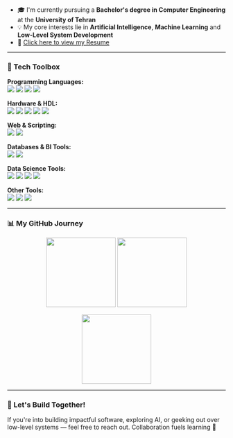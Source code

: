 
- 🎓 I'm currently pursuing a **Bachelor's degree in Computer Engineering** at the **University of Tehran**  
- 💡 My core interests lie in **Artificial Intelligence**, **Machine Learning** and **Low-Level System Development**  
- 📄 [Click here to view my Resume](./resume.pdf)

---

### 🧰 Tech Toolbox

<p>
  <strong>Programming Languages:</strong><br/>
  <img src="https://img.shields.io/badge/Python-blue?logo=python" />
  <img src="https://img.shields.io/badge/C++-00599C?logo=c%2B%2B" />
  <img src="https://img.shields.io/badge/C-555555?logo=c" />
  <img src="https://img.shields.io/badge/Assembly-6E4C13" />
</p>

<p>
  <strong>Hardware & HDL:</strong><br/>
  <img src="https://img.shields.io/badge/VerilogHDL-red" />
  <img src="https://img.shields.io/badge/SystemVerilog-purple" />
  <img src="https://img.shields.io/badge/FPGA-005CAB" />
  <img src="https://img.shields.io/badge/Quartus-blue" />
  <img src="https://img.shields.io/badge/Modelsim-ffcc00" />
</p>

<p>
  <strong>Web & Scripting:</strong><br/>
  <img src="https://img.shields.io/badge/HTML5-E34F26?logo=html5&logoColor=white" />
  <img src="https://img.shields.io/badge/CSS3-1572B6?logo=css3&logoColor=white" />
</p>

<p>
  <strong>Databases & BI Tools:</strong><br/>
  <img src="https://img.shields.io/badge/MySQL-4479A1?logo=mysql&logoColor=white" />
  <img src="https://img.shields.io/badge/SQL-003B57?logo=mysql&logoColor=white" />
</p>

<p>
  <strong>Data Science Tools:</strong><br/>
  <img src="https://img.shields.io/badge/Pandas-150458?logo=pandas&logoColor=white" />
  <img src="https://img.shields.io/badge/NumPy-013243?logo=numpy&logoColor=white" />
  <img src="https://img.shields.io/badge/Matplotlib-11557C?logo=matplotlib&logoColor=white" />
  <img src="https://img.shields.io/badge/Jupyter-F37626?logo=jupyter&logoColor=white" />
</p>

<p>
  <strong>Other Tools:</strong><br/>
  <img src="https://img.shields.io/badge/Linux-black?logo=linux" />
  <img src="https://img.shields.io/badge/Git-F05032?logo=git&logoColor=white" />
  <img src="https://img.shields.io/badge/ANTLR-5E2BFF?style=flat&logo=antlr&logoColor=white" />
</p>

---

### 📊 My GitHub Journey

<p align="center">
 <img src="https://github-readme-stats.vercel.app/api?username=NargesBabalar&show_icons=true&theme=radical" height="160"/>
 <img src="https://github-readme-streak-stats.herokuapp.com/?user=NargesBabalar&theme=radical" height="160"/>
</p>
<p align="center">
 <img src="https://github-readme-stats.vercel.app/api/top-langs/?username=NargesBabalar&layout=compact&theme=radical" height="160"/>
</p>

---

### 🌟 Let's Build Together!

If you're into building impactful software, exploring AI, or geeking out over low-level systems — feel free to reach out. Collaboration fuels learning 🚀

